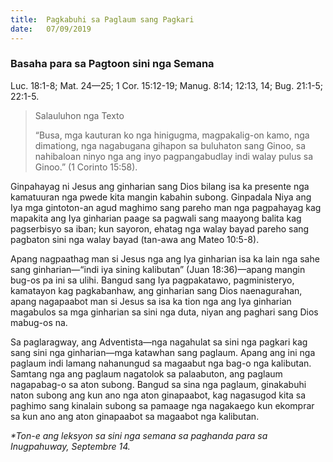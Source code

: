 ```yaml
---
title:  Pagkabuhi sa Paglaum sang Pagkari
date:   07/09/2019
---
```


### Basaha para sa Pagtoon sini nga Semana
Luc. 18:1-8;  Mat. 24—25; 1 Cor. 15:12-19; Manug. 8:14;  12:13, 14;  Bug. 21:1-5; 22:1-5.

> <p>Salauluhon nga Texto</p>
> “Busa, mga kauturan ko nga hinigugma, magpakalig-on kamo, nga dimationg, nga nagabugana gihapon sa buluhaton sang Ginoo, sa nahibaloan ninyo nga ang inyo pagpangabudlay indi walay pulus sa Ginoo.”         (1 Corinto 15:58).

Ginpahayag ni Jesus ang ginharian sang Dios bilang isa ka presente nga kamatuuran nga pwede kita mangin kabahin subong.  Ginpadala Niya ang Iya mga gintoton-an agud maghimo sang pareho man nga pagpahayag kag mapakita ang Iya ginharian paage sa pagwali sang maayong balita kag pagserbisyo sa iban; kun sayoron, ehatag nga walay bayad pareho sang pagbaton sini nga walay bayad (tan-awa ang Mateo 10:5-8).

Apang nagpaathag man si Jesus nga ang Iya ginharian isa ka lain nga sahe sang ginharian—“indi iya sining kalibutan” (Juan 18:36)—apang mangin bug-os pa ini sa ulihi.  Bangud sang Iya pagpakatawo, pagministeryo, kamatayon kag pagkabanhaw, ang ginharian sang Dios naenagurahan, apang nagapaabot man si Jesus sa isa ka tion nga ang Iya ginharian magabulos sa mga ginharian sa sini nga duta, niyan ang paghari sang Dios mabug-os na. 

Sa paglaragway, ang Adventista—nga nagahulat sa sini nga pagkari kag sang sini nga ginharian—mga katawhan sang paglaum.  Apang ang ini nga paglaum indi lamang nahanungud sa magaabut nga bag-o nga kalibutan.  Samtang nga ang paglaum nagatolok sa palaabuton, ang paglaum nagapabag-o sa aton subong.  Bangud sa sina nga paglaum, ginakabuhi naton subong ang kun ano nga aton ginapaabot, kag nagasugod kita sa paghimo sang kinalain subong sa pamaage nga nagakaego kun ekomprar sa kun ano ang aton ginapaabot sa magaabot nga kalibutan.

_*Ton-e ang leksyon sa sini nga semana sa paghanda para sa Inugpahuway, Septembre 14._